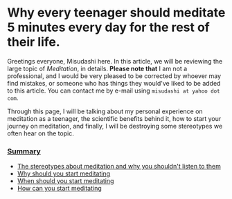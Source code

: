 # Why every teenager should meditate 5 minutes every day for the rest of their life.

Greetings everyone, Misudashi here. In this article, we will be reviewing the large topic of *Meditation*, in details.
**Please note that** I am not a professional, and I would be very pleased to be corrected by whoever may find mistakes, or someone who has things they would've liked to be added to this article. 
You can contact me by e-mail using `misudashi at yahoo dot com`.

Through this page, I will be talking about my personal experience on meditation as a teenager, the scientific benefits behind it, how to start your journey on meditation, and finally, I will be destroying some stereotypes we often hear on the topic.

### [Summary](a1.md)

- [The stereotypes about meditation and why you shouldn't listen to them]()
- [Why should you start meditating]()
- [When should you start meditating]()
- [How can you start meditating]()